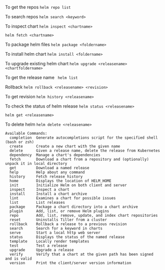 To get the repos 
``` helm repo list ```

To search repos
``` helm search <keyword> ```

To inspect chart
``` helm inspect <chartname> ```

``` helm fetch <chartname> ```

To package helm files
``` helm package <foldername> ```

To install helm chart
``` helm install <foldername> ```

To upgrade existing helm chart
``` helm upgrade <releasename> <chartfoldername> ```

To get the release name
``` helm list```

Rollback
``` helm rollback <releasename> <revision> ```

To get revision
``` helm history <releasename> ```

To check the status of helm release
``` helm status <releasename> ```

``` helm get <releasename> ```

To delete helm
``` helm delete <releasename> ```


```
Available Commands:
  completion  Generate autocompletions script for the specified shell (bash or zsh)
  create      Create a new chart with the given name
  delete      Given a release name, delete the release from Kubernetes
  dependency  Manage a chart's dependencies
  fetch       Download a chart from a repository and (optionally) unpack it in local directory
  get         Download a named release
  help        Help about any command
  history     Fetch release history
  home        Displays the location of HELM_HOME
  init        Initialize Helm on both client and server
  inspect     Inspect a chart
  install     Install a chart archive
  lint        Examines a chart for possible issues
  list        List releases
  package     Package a chart directory into a chart archive
  plugin      Add, list, or remove Helm plugins
  repo        Add, list, remove, update, and index chart repositories
  reset       Uninstalls Tiller from a cluster
  rollback    Rollback a release to a previous revision
  search      Search for a keyword in charts
  serve       Start a local http web server
  status      Displays the status of the named release
  template    Locally render templates
  test        Test a release
  upgrade     Upgrade a release
  verify      Verify that a chart at the given path has been signed and is valid
  version     Print the client/server version information

```
